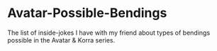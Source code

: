 Avatar-Possible-Bendings
========================

The list of inside-jokes I have with my friend about types of bendings possible in the Avatar &amp; Korra series.
